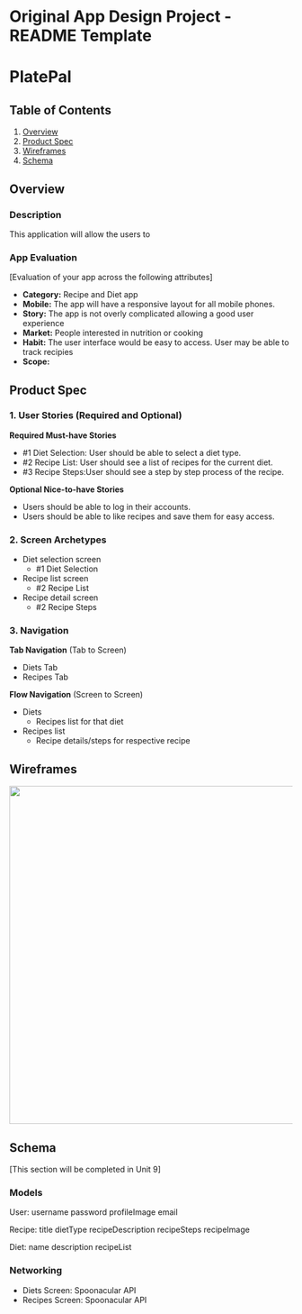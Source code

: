 Original App Design Project - README Template
===

# PlatePal

## Table of Contents
1. [Overview](#Overview)
1. [Product Spec](#Product-Spec)
1. [Wireframes](#Wireframes)
2. [Schema](#Schema)

## Overview
### Description
This application will allow the users to 

### App Evaluation
[Evaluation of your app across the following attributes]
- **Category:** Recipe and Diet app
- **Mobile:** The app will have a responsive layout for all mobile phones.
- **Story:** The app is not overly complicated allowing a good user experience
- **Market:** People interested in nutrition or cooking
- **Habit:** The user interface would be easy to access. User may be able to track recipies
- **Scope:** 

## Product Spec

### 1. User Stories (Required and Optional)

**Required Must-have Stories**

* #1 Diet Selection: User should be able to select a diet type.
* #2 Recipe List: User should see a list of recipes for the current diet.
* #3 Recipe Steps:User should see a step by step process of the recipe.

**Optional Nice-to-have Stories**

* Users should be able to log in their accounts.
* Users should be able to like recipes and save them for easy access.

### 2. Screen Archetypes

* Diet selection screen
   * #1 Diet Selection
* Recipe list screen
   * #2 Recipe List
* Recipe detail screen
   * #2 Recipe Steps

### 3. Navigation

**Tab Navigation** (Tab to Screen)

* Diets Tab
* Recipes Tab

**Flow Navigation** (Screen to Screen)

* Diets 
   * Recipes list for that diet
* Recipes list
   * Recipe details/steps for respective recipe

## Wireframes
<img src="https://i.imgur.com/99pPXe4.jpeg" width=600>

## Schema 
[This section will be completed in Unit 9]
### Models
User:
username
password
profileImage
email

Recipe:
title
dietType
recipeDescription
recipeSteps
recipeImage

Diet:
name
description
recipeList

### Networking
- Diets Screen: Spoonacular API
- Recipes Screen: Spoonacular API
